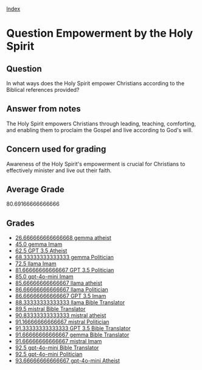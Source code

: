 
[Index](../../index.md)
# Question Empowerment by the Holy Spirit
## Question
In what ways does the Holy Spirit empower Christians according to the Biblical references provided?

## Answer from notes
The Holy Spirit empowers Christians through leading, teaching, comforting, and enabling them to proclaim the Gospel and live according to God's will.

## Concern used for grading
Awareness of the Holy Spirit's empowerment is crucial for Christians to effectively minister and live out their faith.

## Average Grade
80.69166666666666

## Grades
 * [26.666666666666668 gemma atheist](../answers/gemma_atheist/Empowerment_by_the_Holy_Spirit.md)
 * [45.0 gemma Imam](../answers/gemma_Imam/Empowerment_by_the_Holy_Spirit.md)
 * [62.5 GPT 3.5 Atheist](../answers/GPT_3.5_Atheist/Empowerment_by_the_Holy_Spirit.md)
 * [68.33333333333333 gemma Politician](../answers/gemma_Politician/Empowerment_by_the_Holy_Spirit.md)
 * [72.5 llama Imam](../answers/llama_Imam/Empowerment_by_the_Holy_Spirit.md)
 * [81.66666666666667 GPT 3.5 Politician](../answers/GPT_3.5_Politician/Empowerment_by_the_Holy_Spirit.md)
 * [85.0 gpt-4o-mini Imam](../answers/gpt-4o-mini_Imam/Empowerment_by_the_Holy_Spirit.md)
 * [85.66666666666667 llama atheist](../answers/llama_atheist/Empowerment_by_the_Holy_Spirit.md)
 * [86.66666666666667 llama Politician](../answers/llama_Politician/Empowerment_by_the_Holy_Spirit.md)
 * [86.66666666666667 GPT 3.5 Imam](../answers/GPT_3.5_Imam/Empowerment_by_the_Holy_Spirit.md)
 * [88.33333333333333 llama Bible Translator](../answers/llama_Bible_Translator/Empowerment_by_the_Holy_Spirit.md)
 * [89.5 mistral Bible Translator](../answers/mistral_Bible_Translator/Empowerment_by_the_Holy_Spirit.md)
 * [90.83333333333333 mistral atheist](../answers/mistral_atheist/Empowerment_by_the_Holy_Spirit.md)
 * [91.16666666666667 mistral Politician](../answers/mistral_Politician/Empowerment_by_the_Holy_Spirit.md)
 * [91.33333333333333 GPT 3.5 Bible Translator](../answers/GPT_3.5_Bible_Translator/Empowerment_by_the_Holy_Spirit.md)
 * [91.66666666666667 gemma Bible Translator](../answers/gemma_Bible_Translator/Empowerment_by_the_Holy_Spirit.md)
 * [91.66666666666667 mistral Imam](../answers/mistral_Imam/Empowerment_by_the_Holy_Spirit.md)
 * [92.5 gpt-4o-mini Bible Translator](../answers/gpt-4o-mini_Bible_Translator/Empowerment_by_the_Holy_Spirit.md)
 * [92.5 gpt-4o-mini Politician](../answers/gpt-4o-mini_Politician/Empowerment_by_the_Holy_Spirit.md)
 * [93.66666666666667 gpt-4o-mini Atheist](../answers/gpt-4o-mini_Atheist/Empowerment_by_the_Holy_Spirit.md)
